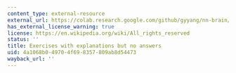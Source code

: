 ```yaml
---
content_type: external-resource
external_url: https://colab.research.google.com/github/gyyang/nn-brain/blob/master/RNN_tutorial.ipynb
has_external_license_warning: true
license: https://en.wikipedia.org/wiki/All_rights_reserved
status: ''
title: Exercises with explanations but no answers
uid: 4a1068b0-4970-4f69-8357-809ab8d54473
wayback_url: ''
---
```

